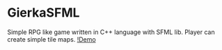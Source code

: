 # GierkaSFML
Simple RPG like game written in C++ language with SFML lib.  Player can create simple tile maps.  [!Demo](https://user-images.githubusercontent.com/33929420/122677793-2812c700-d1e4-11eb-9ece-e4933a599722.mp4)
